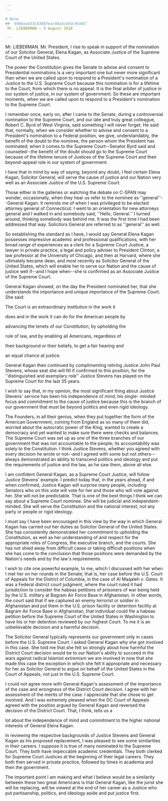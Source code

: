 ```yaml
---
---

# None
## `6986aad33c8308feac98a4cbbdc95b01`
`Mr. LIEBERMAN — 3 August 2010`

---
```



Mr. LIEBERMAN. Mr. President, I rise to speak in support of the 
nomination of our Solicitor General, Elena Kagan, as Associate Justice 
of the Supreme Court of the United States.

The power the Constitution gives the Senate to advise and consent to 
Presidential nominations is a very important one but never more 
significant than when we are called upon to respond to a President's 
nomination of a Justice to the U.S. Supreme Court because this 
nomination is for a lifetime to the Court, from which there is no 
appeal. It is the final arbiter of justice in our system of justice, in 
our system of government. So these are important moments, when we are 
called upon to respond to a President's nomination to the Supreme 
Court.

I remember once, early on, after I came to the Senate, during a 
controversial nomination to the Supreme Court, and our late and truly 
great colleague, Robert C. Byrd of West Virginia, said something I will 
never forget. He said that, normally, when we consider whether to 
advise and consent to a President's nomination to a Federal position, 
we give, understandably, the benefit of the doubt to the nominee, the 
person whom the President has nominated; when it comes to the Supreme 
Court--Senator Byrd said and counseled--the benefit of the doubt should 
go to the Supreme Court because of the lifetime tenure of Justices of 
the Supreme Court and their beyond-appeal role in our system of 
government.

I have that in mind by way of saying, beyond any doubt, I feel 
certain Elena Kagan, Solicitor General, will serve the cause of justice 
and our Nation very well as an Associate Justice of the U.S. Supreme 
Court.


Those either in the galleries or watching the debate on C-SPAN may 
wonder, occasionally, when they hear us refer to the nominee as 
''general''--General Kagan. It reminds me of when I was privileged to 
be elected attorney general of Connecticut. I went to an orientation 
for new attorneys general and I walked in and somebody said, ''Hello, 
General.'' I turned around, thinking somebody was behind me. It was the 
first time I had been addressed that way. Solicitors General are 
referred to as ''general'' as well.

So establishing the standard as I have, I would say General Elena 
Kagan possesses impressive academic and professional qualifications, 
with her broad range of experiences as a clerk for a Supreme Court 
Justice, a lawyer in private practice, a legal and policy adviser to 
President Clinton, a law professor at the University of Chicago, and 
then at Harvard, where she ultimately became dean, and most recently as 
Solicitor General of the United States, which will enable her to serve 
our Nation and the cause of justice well if--and I hope when--she is 
confirmed as an Associate Justice of the Supreme Court.

General Kagan showed, on the day the President nominated her, that 
she understands the importance and unique importance of the Supreme 
Court. She said:




 The Court is an extraordinary institution in the work it 


 does and in the work it can do for the American people by 


 advancing the tenets of our Constitution, by upholding the 


 rule of law, and by enabling all Americans, regardless of 


 their background or their beliefs, to get a fair hearing and 


 an equal chance at justice.


General Kagan then continued by complimenting retiring Justice John 
Paul Stevens, whose seat she will fill if confirmed to this position, 
for the ''distinguished and exemplary role'' Justice Stevens has played 
on the Supreme Court for the last 35 years.

I wish to say that, in my opinion, the most significant thing about 
Justice Stevens' service has been his independence of mind, his single-
minded focus and commitment to the cause of justice because this is the 
branch of our government that must be beyond politics and even rigid 
ideology.

The Founders, in all their genius, when they put together the form of 
the American Government, coming from England as so many of them did, 
worried about the autocratic power of the King, wanted to create a 
democracy and yet wanted to make sure there were checks and balances. 
The Supreme Court was set up as one of the three branches of our 
government that was not accountable to the people; its accountability 
was solely to the Constitution. I think Justice Stevens, whether you 
agreed with every decision he wrote or not--and I agreed with some but 
not others--always demonstrated an ability to transcend politics and 
ideology and put the requirements of justice and the law, as he saw 
them, above all else.

I am confident General Kagan, as a Supreme Court Justice, will follow 
Justice Stevens' example. I predict today that, in the years ahead, if 
and when confirmed, Justice Kagan will surprise many people, including 
Senators who on this vote will vote for her and those who will vote 
against her. She will not be predictable. That is one of the best 
things I think we can say about a Supreme Court nominee. She will be 
judicial and independent-minded. She will serve the Constitution and 
the national interest, not any party or people or rigid ideology.

I must say I have been encouraged in this view by the way in which 
General Kagan has carried out her duties as Solicitor General of the 
United States. She has consistently demonstrated her commitment to 
upholding the Constitution, as well as her understanding of and respect 
for the appropriate roles of Congress, the executive branch, and the 
courts. She has not shied away from difficult cases or taking difficult 
positions when she has come to the conclusion that those positions were 
demanded by the Nation's needs and by the law's requirements.

I wish to cite one powerful example, to me, which I discussed with 
her when I met her on her rounds in the Senate; that is, her case 
before the U.S. Court of Appeals for the District of Columbia, in the 
case of Al Maqaleh v. Gates. It was a Federal district court judgment, 
where the court ruled it had jurisdiction to consider the habeas 
petitions of prisoners of war being held by the U.S. military at Bagram 
Air Force Base in Afghanistan. In other words, the court said that if 
we captured an enemy terrorist or soldier in Afghanistan and put them 
in the U.S. prison facility or detention facility at Bagram Air Force 
Base in Afghanistan, that individual could file a habeas petition 
before the Supreme Court of the United States in Washington to have his 
or her detention reviewed by our highest Court. To me it is an 
unbelievable decision and a harmful decision.


The Solicitor General typically represents our government only in 
cases before the U.S. Supreme Court. I asked General Kagan why she got 
involved in this case. She told me that she felt so strongly about how 
harmful the District Court decision would be to our Nation's ability to 
succeed in the wars against radical Islamist extremism we are involved 
in now that she made this case the exception in which she felt it 
appropriate and necessary for her as Solicitor General to argue on 
behalf of the United States in the Court of Appeals, not just in the 
U.S. Supreme Court.

I could not agree more with General Kagan's assessment of the 
importance of the case and wrongness of the District Court decision. I 
agree with her assessment of the merits of the case. I appreciate that 
she chose to get involved. And I was extremely pleased when the DC 
Court of Appeals agreed with the position argued by General Kagan and 
reversed the decision of the District Court. That, I think, tells us a


lot about the independence of mind and commitment to the higher 
national interests of General Elena Kagan.

In reviewing the respective backgrounds of Justice Stevens and 
General Kagan as his proposed replacement, I was pleased to see some 
similarities in their careers. I suppose it is true of many nominated 
to the Supreme Court. They both have impeccable academic credentials. 
They both clerked for Supreme Court Justices at the beginning of their 
legal careers. They both then served in private practice, followed by 
times in academia and then the government.

The important point I am making and what I believe would be a 
similarity between these two great Americans is that General Kagan, 
like the jurist she will be replacing, will be viewed at the end of her 
career as a Justice who put partisanship, politics, and ideology aside 
and put justice first.